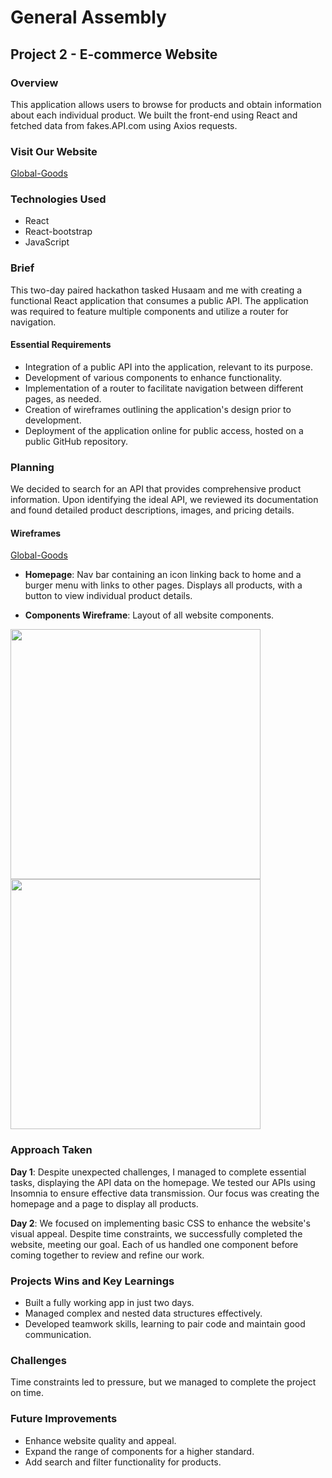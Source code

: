 # General Assembly

## Project 2 - E-commerce Website

### Overview

This application allows users to browse for products and obtain information about each individual product. We built the front-end using React and fetched data from fakes.API.com using Axios requests.

### Visit Our Website

[Global-Goods](#) 

### Technologies Used

- React
- React-bootstrap
- JavaScript

### Brief

This two-day paired hackathon tasked Husaam and me with creating a functional React application that consumes a public API. The application was required to feature multiple components and utilize a router for navigation.

#### Essential Requirements

- Integration of a public API into the application, relevant to its purpose.
- Development of various components to enhance functionality.
- Implementation of a router to facilitate navigation between different pages, as needed.
- Creation of wireframes outlining the application's design prior to development.
- Deployment of the application online for public access, hosted on a public GitHub repository.

### Planning

We decided to search for an API that provides comprehensive product information. Upon identifying the ideal API, we reviewed its documentation and found detailed product descriptions, images, and pricing details.

#### Wireframes

[Global-Goods](https://chic-kheer-0b9d30.netlify.app)

- **Homepage**: Nav bar containing an icon linking back to home and a burger menu with links to other pages. Displays all products, with a button to view individual product details.

- **Components Wireframe**: Layout of all website components.

<img src='../images/wireframe_1.png' width="400"/>

<img src='../images/wireframe_2.png' width="400"/>

### Approach Taken

**Day 1**: Despite unexpected challenges, I managed to complete essential tasks, displaying the API data on the homepage. We tested our APIs using Insomnia to ensure effective data transmission. Our focus was creating the homepage and a page to display all products.

**Day 2**: We focused on implementing basic CSS to enhance the website's visual appeal. Despite time constraints, we successfully completed the website, meeting our goal. Each of us handled one component before coming together to review and refine our work.

### Projects Wins and Key Learnings

- Built a fully working app in just two days.
- Managed complex and nested data structures effectively.
- Developed teamwork skills, learning to pair code and maintain good communication.

### Challenges

Time constraints led to pressure, but we managed to complete the project on time.

### Future Improvements

- Enhance website quality and appeal.
- Expand the range of components for a higher standard.
- Add search and filter functionality for products.
